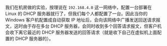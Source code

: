 我们在机房做的实验，按理说在 `192.168.4.0` 这一网络中，配置一台部署在 Linux 的 DHCP 服务器就行了，但我们每个人都配置了一台。因此当你的 Windows 客户机配置成自动获取 IP 地址后，会向该网络中广播发送回送请求报文，这时由于存在多台 DHCP 服务器，会同时收到多个回答请求报文，但客户机会收下离它最近的 DHCP 服务器发送的回答请求（就是收下自己在虚拟机上面配置的 DHCP 服务器的）。